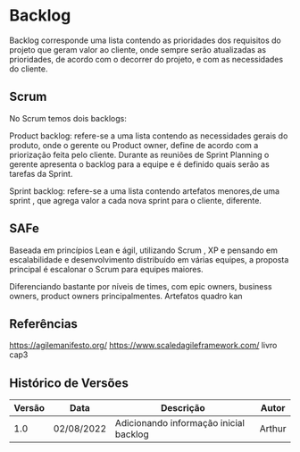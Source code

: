 # Backlog
Backlog  corresponde uma lista contendo as prioridades dos requisitos do projeto que geram valor ao cliente, onde sempre serão atualizadas as prioridades, de acordo com o decorrer do projeto, e com as necessidades do cliente.

## Scrum

No Scrum temos dois backlogs:
	
Product backlog: refere-se a uma lista contendo as necessidades gerais do produto, onde o gerente ou Product owner, define de acordo com a priorização feita pelo cliente. Durante as reuniões de Sprint Planning o gerente apresenta o backlog para a equipe e é definido quais serão as tarefas da Sprint.

Sprint backlog: refere-se a uma lista contendo artefatos menores,de uma sprint , que agrega valor a cada nova sprint para o cliente, diferente.



## SAFe

Baseada em princípios Lean e ágil, utilizando Scrum , XP e pensando em escalabilidade e desenvolvimento distribuído em várias equipes, a proposta principal é escalonar o Scrum para equipes maiores.

Diferenciando bastante por níveis de times, com epic owners, business owners, product owners principalmentes.
Artefatos quadro kan


## Referências

https://agilemanifesto.org/
https://www.scaledagileframework.com/
livro cap3 

## Histórico de Versões

| Versão | Data             | Descrição                                                   | Autor               |
| ------ |------------------|-------------------------------------------------------------|---------------------|
|  1.0      |      02/08/2022            |    Adicionando informação inicial backlog                                                         | Arthur                    |
